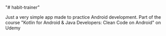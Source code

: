 "# habit-trainer" 

Just a very simple app made to practice Android development. Part of the course "Kotlin for Android & Java Developers: Clean Code on Android" on Udemy

